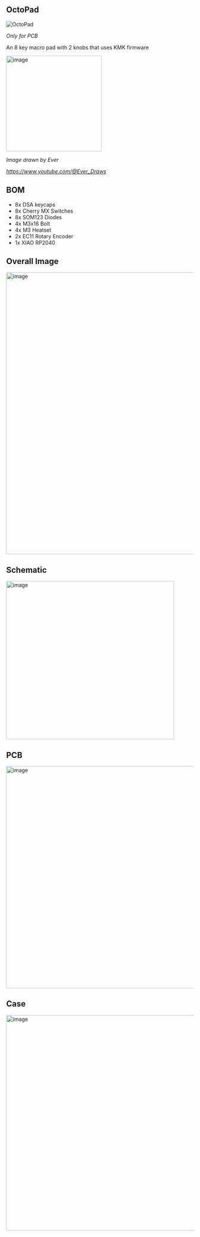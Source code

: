 ## OctoPad

![OctoPad](https://github.com/user-attachments/assets/1193707e-901a-4e4b-8017-6df1a8db1db8)

*Only for PCB*

  
An 8 key macro pad with 2 knobs that uses KMK firmware


<img width="256" height="256" alt="image" src="https://github.com/user-attachments/assets/e22eac1f-6e0b-411a-adfc-633ee79990e8" />

*Image drawn by Ever*

*https://www.youtube.com/@Ever_Draws*

## BOM
- 8x DSA keycaps
- 8x Cherry MX Switches
- 8x SOM123 Diodes
- 4x M3x16 Bolt
- 4x M3 Heatset
- 2x EC11 Rotary Encoder
- 1x XIAO RP2040

## Overall Image
<img width="1228" height="755" alt="image" src="https://github.com/user-attachments/assets/b9b62c69-31a9-4e28-a6fd-05663b9878a8" />

## Schematic
<img width="451" height="424" alt="image" src="https://github.com/user-attachments/assets/72b684b5-f960-4ca4-abbf-c04201f3b721" />

## PCB
<img width="778" height="595" alt="image" src="https://github.com/user-attachments/assets/09d44890-a00e-4b94-95e2-36e8a9790dba" />

## Case
<img width="820" height="577" alt="image" src="https://github.com/user-attachments/assets/457359fd-c0e2-4d1f-892f-53a517eecaec" />



